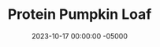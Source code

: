 ---
layout: post
title:  "Protein Pumpkin Loaf"
date:   2023-10-17 00:00:00 -05000
categories: 
- Recipes
- Protein Powder
permalink: /recipes/pumpkin-bread
image: /assets/Food/Protein Powder/Pumpkin Bread/pumpkin-bread-cover.jpg
ing: pumpkinbread-ing
facts: pumpkinbread-facts
Prep: 10
Rest: 
Cook: 60
Source1: https://www.youtube.com/watch?v=MjLAaG4PTis
Source2: 
whisk: https://s.samsungfood.com/MWkn4
tags: 
- pumpkin spice
- butternut squash
- sweet potatoo
- chia
- canned pumpkin
- pumpkin puree
- puree
- fall
- cinnamon
- ginger
- loaf
- bread
- cake
- whey
- pb2
- peanut flour
- chia
- oats
- oat flour
- nutmeg
Description: Fall season means pumpkin season, and this pumpkin loaf is full of protein, and with a good amount of fiber and healthy fats too. It's a great breakfast or dessert that I think you'll enjoy.  You should also try my other fruity protein cakes, such as <a href="banana-protein">Protein Banana Nut Bread</a>, <a href="apple-bread">Protein Apple Bread</a>, or <a href="carrot-cake">Layered Protein Carrot Cake</a>.  For more pumpkin recipes, see my <a href="pumpkin-pie">Perfect Protein Packed Pumpkin Pie</a>, <a href="pancake">Pumpkin Protein Pancakes</a>, or <a href="oats-pumpkin">Pumpkin Pie Protein Overnight Oats</a>
Instructions: 
- Blend all ingredients together in a food processor until smooth - canned pumpkin puree, quick oats, whey, PB2, chia seeds, peanut butter, baking powder, cinnamon, stevia, ginger, nutmeg, baking soda, and water<br><br>

- Transfer batter to a bread pan lined with parchment paper.<br><br>

- Bake at 350F for at least 60 minutes, or a toothpick to the center comes out clean. Let cook on a wire rack before slicing.<br><br>
- <center><img src="/assets/Food/Protein Powder/Pumpkin Bread/pumpkin-bread-3.jpg" alt="" class="instruction-image"></center>
---